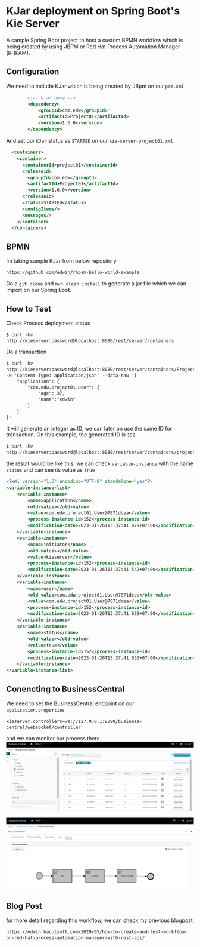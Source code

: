 # KJar deployment on  Spring Boot's Kie Server
A sample Spring Boot project to host a custom BPMN workflow which is being created by using JBPM or Red Hat Process Automation Manager (RHPAM). 

## Configuration
We need to include KJar which is being created by JBpm on our `pom.xml`
```xml
        <!-- kjar here -->
        <dependency>
            <groupId>com.edw</groupId>
            <artifactId>Project01</artifactId>
            <version>1.6.0</version>
        </dependency>
```

And set our `KJar` status as `STARTED` on our `kie-server-project01.xml`
```xml
  <containers>
    <container>
      <containerId>project01</containerId>
      <releaseId>
        <groupId>com.edw</groupId>
        <artifactId>Project01</artifactId>
        <version>1.6.0</version>
      </releaseId>
      <status>STARTED</status>
      <configItems/>
      <messages/>
    </container>
  </containers>
```

## BPMN
Im taking sample KJar from below repository
```
https://github.com/edwin/rhpam-hello-world-example
```

Do a `git clone` and `mvn clean install` to generate a jar file which we can import on our Spring Boot.

## How to Test
Check Process deployment status
```
$ curl -kv http://kieserver:password@localhost:8080/rest/server/containers
```

Do a transaction
```
$ curl -kv http://kieserver:password@localhost:8080/rest/server/containers/Project01/processes/Project01.Business01/instances -H 'Content-Type: application/json' --data-raw '{
    "application": {
        "com.edw.project01.User": {
            "age": 37,
            "name":"edwin"
        }
    }
}'
```

It will generate an integer as ID, we can later on use the same ID for transaction. On this example, the generated ID is `152`.
```
$ curl -kv http://kieserver:password@localhost:8080/rest/server/containers/project01/processes/instances/152/variables/instances/
```

the result would be like this, we can check `variable-instance` with the name `status` and can see its value as `true`
```xml
<?xml version="1.0" encoding="UTF-8" standalone="yes"?>
<variable-instance-list>
    <variable-instance>
        <name>application</name>
        <old-value></old-value>
        <value>com.edw.project01.User@7871dcea</value>
        <process-instance-id>152</process-instance-id>
        <modification-date>2023-01-26T13:37:41.479+07:00</modification-date>
    </variable-instance>
    <variable-instance>
        <name>initiator</name>
        <old-value></old-value>
        <value>kieserver</value>
        <process-instance-id>152</process-instance-id>
        <modification-date>2023-01-26T13:37:41.542+07:00</modification-date>
    </variable-instance>
    <variable-instance>
        <name>user</name>
        <old-value>com.edw.project01.User@7871dcea</old-value>
        <value>com.edw.project01.User@7871dcea</value>
        <process-instance-id>152</process-instance-id>
        <modification-date>2023-01-26T13:37:41.629+07:00</modification-date>
    </variable-instance>
    <variable-instance>
        <name>status</name>
        <old-value></old-value>
        <value>true</value>
        <process-instance-id>152</process-instance-id>
        <modification-date>2023-01-26T13:37:41.653+07:00</modification-date>
    </variable-instance>
</variable-instance-list>
```

## Conencting to BusinessCentral
We need to set the BusinessCentral endpoint on our `application.properties`
```
kieserver.controllers=ws://127.0.0.1:8090/business-central/websocket/controller
```

and we can monitor our process there
![](images/bpm02.PNG)

![](images/bpm01.PNG)

## Blog Post
for more detail regarding this workflow, we can check my previous blogpost
```
https://edwin.baculsoft.com/2020/05/how-to-create-and-test-workflow-on-red-hat-process-automation-manager-with-rest-api/
```
